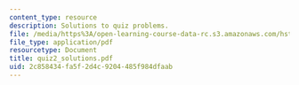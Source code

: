 ```yaml
---
content_type: resource
description: Solutions to quiz problems.
file: /media/https%3A/open-learning-course-data-rc.s3.amazonaws.com/hst-542j-quantitative-physiology-organ-transport-systems-spring-2004/2c858434fa5f2d4c9204485f984dfaab_quiz2_solutions.pdf
file_type: application/pdf
resourcetype: Document
title: quiz2_solutions.pdf
uid: 2c858434-fa5f-2d4c-9204-485f984dfaab
---
```

